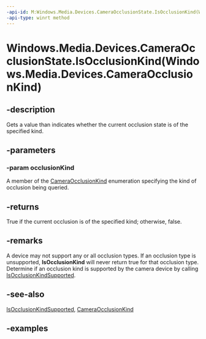 ```yaml
---
-api-id: M:Windows.Media.Devices.CameraOcclusionState.IsOcclusionKind(Windows.Media.Devices.CameraOcclusionKind)
-api-type: winrt method
---
```


# Windows.Media.Devices.CameraOcclusionState.IsOcclusionKind(Windows.Media.Devices.CameraOcclusionKind)

<!--
public bool IsOcclusionKind (Windows.Media.Devices.CameraOcclusionKind occlusionKind);
-->


## -description

Gets a value than indicates whether the current occlusion state is of the specified kind.

## -parameters

### -param occlusionKind

A member of the [CameraOcclusionKind](cameraocclusionkind.md) enumeration specifying the kind of occlusion being queried.

## -returns

True if the current occlusion is of the specified kind; otherwise, false.

## -remarks

A device may not support any or all occlusion types. If an occlusion type is unsupported, **IsOcclusionKind** will never return true for that occlusion type. Determine if an occlusion kind is supported by the camera device by calling [IsOcclusionKindSupported](cameraocclusioninfo_isocclusionkindsupported_1486521484.md).

## -see-also

[IsOcclusionKindSupported](cameraocclusioninfo_isocclusionkindsupported_1486521484.md), [CameraOcclusionKind](cameraocclusionkind.md) 

## -examples


